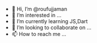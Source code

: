 - 👋 Hi, I’m @roufujjaman
- 👀 I’m interested in ...
- 🌱 I’m currently learning JS,Dart
- 💞️ I’m looking to collaborate on ...
- 📫 How to reach me ...

<!---
roufujjaman/roufujjaman is a ✨ special ✨ repository because its `README.md` (this file) appears on your GitHub profile.
You can click the Preview link to take a look at your changes.
--->
